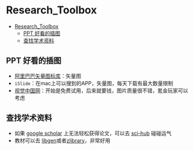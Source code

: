 # Research_Toolbox

- [Research\_Toolbox](#research_toolbox)
  - [PPT 好看的插图](#ppt-好看的插图)
  - [查找学术资料](#查找学术资料)


## PPT 好看的插图

- [阿里巴巴矢量图标库](https://www.iconfont.cn/)：矢量图
- `iSlide`：在mac上可以搜到的APP，矢量图，每天下载有最大数量限制
- [视觉中国网](https://www.vcg.com/creative-illustration/feibuxueguan/)：开始是免费试用，后来就要钱，图片质量很不错，氪金玩家可以考虑

## 查找学术资料

- 如果 [google scholar](https://scholar.google.com/) 上无法轻松获得论文，可以去 [sci-hub](https://sci-hub.hkvisa.net/) 碰碰运气
- 教材可以去 [libgen](http://libgen.rs/)或者[zlibrary](https://cn1lib.is)，非常好用
